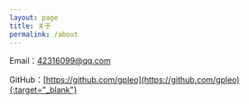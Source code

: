 ```yaml
---
layout: page
title: 关于
permalink: /about
---
```


Email：<a href="mailto:42316099@qq.com">42316099@qq.com</a>

<!--微信订阅号：<img src='{{ "/images/about/weixin.jpg" | prepend: site.baseurl }}' width='100' height='100' />-->

GitHub：[https://github.com/gpleo](https://github.com/gpleo){:target="_blank"}

